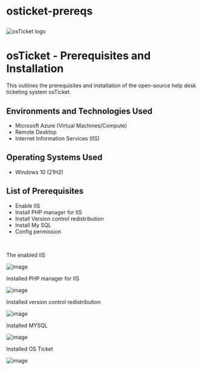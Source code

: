 # osticket-prereqs<p align="center">
<img src="https://i.imgur.com/Clzj7Xs.png" alt="osTicket logo"/>
</p>

<h1>osTicket - Prerequisites and Installation</h1>
This outlines the prerequisites and installation of the open-source help desk ticketing system osTicket.<br />





<h2>Environments and Technologies Used</h2>

- Microsoft Azure (Virtual Machines/Compute)
- Remote Desktop
- Internet Information Services (IIS)

<h2>Operating Systems Used</h2>

- Windows 10 (21H2)

<h2>List of Prerequisites</h2>

- Enable IIS
- Install PHP manager for IIS
- Install Version control redistribution
- Install My SQL
- Config permission


























</p>
<br />

<p>

  The enabled IIS 

  

![image](https://github.com/Samuelbrownolehuma/osticket-prereqs/assets/162997143/62575b35-daec-46ce-accd-c40559173188)

</p>
<p>












Installed PHP manager for IIS



![image](https://github.com/Samuelbrownolehuma/osticket-prereqs/assets/162997143/19ecffc8-a316-47e3-809d-723d454dbb7c)













Installed version control redistribution


![image](https://github.com/Samuelbrownolehuma/osticket-prereqs/assets/162997143/1bab3e03-46a2-434c-b130-28815557bd7b)


Installed MYSQL 

![image](https://github.com/user-attachments/assets/4245a5a0-b2b0-4d64-a8c8-510104f72859)







Installed OS Ticket



![image](https://github.com/Samuelbrownolehuma/osticket-prereqs/assets/162997143/d74ccf68-f479-418b-aa60-a3d87aa3e9dc)

  
</p>
<p>
</p>
<br />
